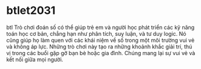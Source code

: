 # btlet2031
btl
Trò chơi đoán số có thể giúp trẻ em và người học phát triển các kỹ năng toán học cơ bản, chẳng hạn như phân tích, suy luận, và tư duy logic. Nó cũng giúp họ làm quen với các khái niệm về số trong một môi trường vui vẻ và không áp lực.
Những trò chơi này tạo ra những khoảnh khắc giải trí, thú vị trong các buổi gặp gỡ bạn bè hoặc gia đình. Chúng mang lại sự vui vẻ và kết nối giữa mọi người.
